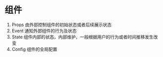 # 组件

1. Props  由外部控制组件的初始状态或者后续展示状态
2. Event  通知外部组件的行为及状态
3. State  组件内部的状态，内部维护，一般根据用户的行为或者时间推移发生改变
4. Config 组件的全局配置


